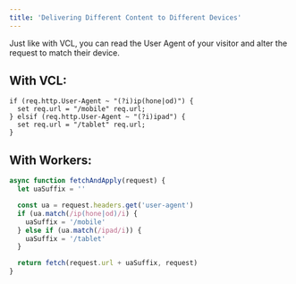 ```yaml
---
title: 'Delivering Different Content to Different Devices'
---
```


Just like with VCL, you can read the User Agent of your visitor and alter the request to match their device.

## With VCL:

```vcl
if (req.http.User-Agent ~ "(?i)ip(hone|od)") {
  set req.url = "/mobile" req.url;
} elsif (req.http.User-Agent ~ "(?i)ipad") {
  set req.url = "/tablet" req.url;
}
```

## With Workers:

```js
async function fetchAndApply(request) {
  let uaSuffix = ''

  const ua = request.headers.get('user-agent')
  if (ua.match(/ip(hone|od)/i) {
    uaSuffix = '/mobile'
  } else if (ua.match(/ipad/i)) {
    uaSuffix = '/tablet'
  }

  return fetch(request.url + uaSuffix, request)
}
```

